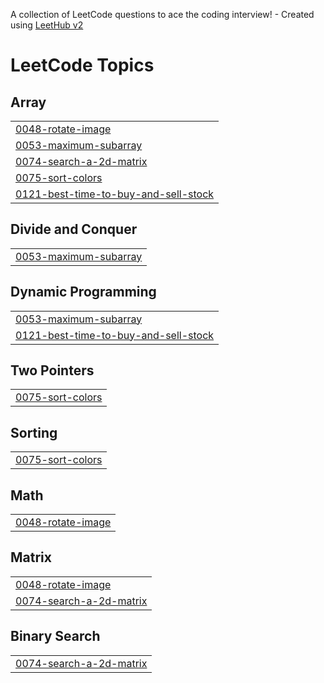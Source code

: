 A collection of LeetCode questions to ace the coding interview! - Created using [LeetHub v2](https://github.com/arunbhardwaj/LeetHub-2.0)
<!---LeetCode Topics Start-->
# LeetCode Topics
## Array
|  |
| ------- |
| [0048-rotate-image](https://github.com/wittyicon29/DSA-Java-/tree/master/0048-rotate-image) |
| [0053-maximum-subarray](https://github.com/wittyicon29/DSA-Java-/tree/master/0053-maximum-subarray) |
| [0074-search-a-2d-matrix](https://github.com/wittyicon29/DSA-Java-/tree/master/0074-search-a-2d-matrix) |
| [0075-sort-colors](https://github.com/wittyicon29/DSA-Java-/tree/master/0075-sort-colors) |
| [0121-best-time-to-buy-and-sell-stock](https://github.com/wittyicon29/DSA-Java-/tree/master/0121-best-time-to-buy-and-sell-stock) |
## Divide and Conquer
|  |
| ------- |
| [0053-maximum-subarray](https://github.com/wittyicon29/DSA-Java-/tree/master/0053-maximum-subarray) |
## Dynamic Programming
|  |
| ------- |
| [0053-maximum-subarray](https://github.com/wittyicon29/DSA-Java-/tree/master/0053-maximum-subarray) |
| [0121-best-time-to-buy-and-sell-stock](https://github.com/wittyicon29/DSA-Java-/tree/master/0121-best-time-to-buy-and-sell-stock) |
## Two Pointers
|  |
| ------- |
| [0075-sort-colors](https://github.com/wittyicon29/DSA-Java-/tree/master/0075-sort-colors) |
## Sorting
|  |
| ------- |
| [0075-sort-colors](https://github.com/wittyicon29/DSA-Java-/tree/master/0075-sort-colors) |
## Math
|  |
| ------- |
| [0048-rotate-image](https://github.com/wittyicon29/DSA-Java-/tree/master/0048-rotate-image) |
## Matrix
|  |
| ------- |
| [0048-rotate-image](https://github.com/wittyicon29/DSA-Java-/tree/master/0048-rotate-image) |
| [0074-search-a-2d-matrix](https://github.com/wittyicon29/DSA-Java-/tree/master/0074-search-a-2d-matrix) |
## Binary Search
|  |
| ------- |
| [0074-search-a-2d-matrix](https://github.com/wittyicon29/DSA-Java-/tree/master/0074-search-a-2d-matrix) |
<!---LeetCode Topics End-->